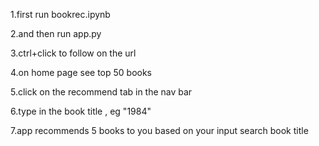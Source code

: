 1.first run bookrec.ipynb

2.and then run app.py

3.ctrl+click to follow on the url

4.on home page see top 50 books

5.click on the recommend tab in the nav bar 

6.type in the book title , eg "1984"

7.app recommends 5 books to you based on your input search book title

